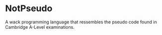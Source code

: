 # NotPseudo
A wack programming language that ressembles the pseudo code found in Cambridge A-Level examinations.
